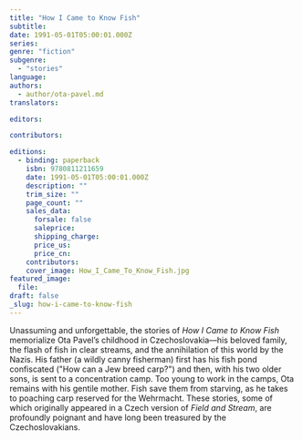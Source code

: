 ```yaml
---
title: "How I Came to Know Fish"
subtitle:
date: 1991-05-01T05:00:01.000Z
series:
genre: "fiction"
subgenre:
  - "stories"
language:
authors:
  - author/ota-pavel.md
translators:

editors:

contributors:

editions:
  - binding: paperback
    isbn: 9780811211659
    date: 1991-05-01T05:00:01.000Z
    description: ""
    trim_size: ""
    page_count: ""
    sales_data:
      forsale: false
      saleprice:
      shipping_charge:
      price_us:
      price_cn:
    contributors:
    cover_image: How_I_Came_To_Know_Fish.jpg
featured_image:
  file:
draft: false
_slug: how-i-came-to-know-fish
---
```


Unassuming and unforgettable, the stories of _How I Came to Know Fish_ memorialize Ota Pavel’s childhood in Czechoslovakia––his beloved family, the flash of fish in clear streams, and the annihilation of this world by the Nazis. His father (a wildly canny fisherman) first has his fish pond confiscated ("How can a Jew breed carp?") and then, with his two older sons, is sent to a concentration camp. Too young to work in the camps, Ota remains with his gentile mother. Fish save them from starving, as he takes to poaching carp reserved for the Wehrmacht. These stories, some of which originally appeared in a Czech version of _Field and Stream_, are profoundly poignant and have long been treasured by the Czechoslovakians.

